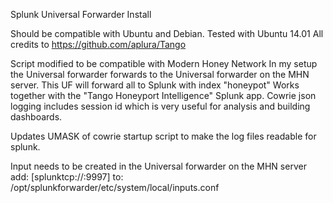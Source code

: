 Splunk Universal Forwarder Install

Should be compatible with Ubuntu and Debian. Tested with Ubuntu 14.01
All credits to https://github.com/aplura/Tango 

Script modified to be compatible with Modern Honey Network
In my setup the Universal forwarder forwards to the Universal forwarder on the MHN server. This UF will forward all to Splunk with index "honeypot"
Works together with the "Tango Honeyport Intelligence" Splunk app. Cowrie json logging includes session id which is very useful for analysis and building dashboards.

Updates UMASK of cowrie startup script to make the log files readable for splunk.

Input needs to be created in the Universal forwarder on the MHN server
add: [splunktcp://:9997]
to: /opt/splunkforwarder/etc/system/local/inputs.conf 
